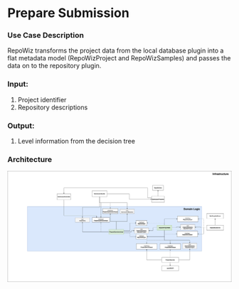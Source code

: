 # Prepare Submission

### Use Case Description

RepoWiz transforms the project data from the local database plugin into a flat metadata model (RepoWizProject and RepoWizSamples) 
and passes the data on to the repository plugin.

### Input:
1. Project identifier
2. Repository descriptions

### Output:
1. Level information from the decision tree

### Architecture
![architecture](architecture-PrepareSubmission.png)
		